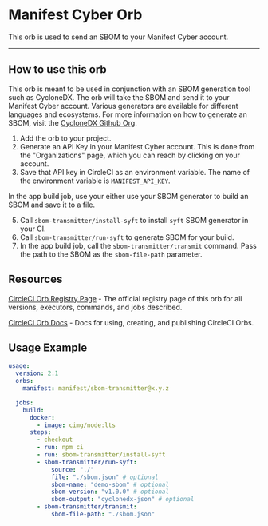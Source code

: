 # Manifest Cyber Orb

<!---
[![CircleCI Build Status](https://circleci.com/gh/<organization>/<project-name>.svg?style=shield "CircleCI Build Status")](https://circleci.com/gh/<organization>/<project-name>) [![CircleCI Orb Version](https://badges.circleci.com/orbs/<namespace>/<orb-name>.svg)](https://circleci.com/orbs/registry/orb/<namespace>/<orb-name>) [![GitHub License](https://img.shields.io/badge/license-MIT-lightgrey.svg)](https://raw.githubusercontent.com/<organization>/<project-name>/master/LICENSE) [![CircleCI Community](https://img.shields.io/badge/community-CircleCI%20Discuss-343434.svg)](https://discuss.circleci.com/c/ecosystem/orbs)

--->

This orb is used to send an SBOM to your Manifest Cyber account.

---

## How to use this orb

This orb is meant to be used in conjunction with an SBOM generation tool such as CycloneDX. The orb will take the SBOM and send it to your Manifest Cyber account. Various generators are available for different languages and ecosystems. For more information on how to generate an SBOM, visit the [CycloneDX Github Org](https://github.com/CycloneDX/).

1. Add the orb to your project.
2. Generate an API Key in your Manifest Cyber account. This is done from the "Organizations" page, which you can reach by clicking on your account.
3. Save that API key in CircleCI as an environment variable. The name of the environment variable is `MANIFEST_API_KEY`.

In the app build job, use your either use your SBOM generator to build an SBOM and save it to a file.

5. Call `sbom-transmitter/install-syft` to install `syft` SBOM generator in your CI.
6. Call `sbom-transmitter/run-syft` to generate SBOM for your build.
7. In the app build job, call the `sbom-transmitter/transmit` command. Pass the path to the SBOM as the `sbom-file-path` parameter.

## Resources

[CircleCI Orb Registry Page](https://circleci.com/orbs/registry/orb/manifest/sbom-transmitter) - The official registry page of this orb for all versions, executors, commands, and jobs described.

[CircleCI Orb Docs](https://circleci.com/docs/2.0/orb-intro/#section=configuration) - Docs for using, creating, and publishing CircleCI Orbs.

## Usage Example

```yaml
usage:
  version: 2.1
  orbs:
    manifest: manifest/sbom-transmitter@x.y.z

  jobs:
    build:
      docker:
        - image: cimg/node:lts
      steps:
        - checkout
        - run: npm ci
        - run: sbom-transmitter/install-syft
        - sbom-transmitter/run-syft:
            source: "./"
            file: "./sbom.json" # optional
            sbom-name: "demo-sbom" # optional
            sbom-version: "v1.0.0" # optional
            sbom-output: "cyclonedx-json" # optional
        - sbom-transmitter/transmit:
            sbom-file-path: "./sbom.json"
```
